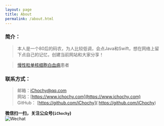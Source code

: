 ```yaml
---
layout: page
title: About
permalink: /about.html
---
```


### 简介：  
> 本人是一个80后的码农，为人比较低调，会点Java和Swift，想在网络上留下点自己的记忆，创建当前网站和大家分享！

> [慢性粒单核细胞白血病](https://www.ichochy.com/blog/2020/04/25/慢性粒单核细胞白血病(CMML).html)患者 

### 联系方式：  
> 邮箱：[iChochy@qq.com](mailto:iChochy@qq.com)   
> 网站：[https://www.ichochy.com](https://www.ichochy.com)  
> GitHub： [https://github.com/iChochy]( https://github.com/iChochy)   

**微信扫一扫，关注公众号(`iChochy`)**    
![Wechat](https://images.ichochy.com/wx.jpg) 
